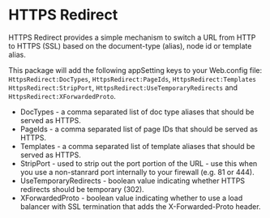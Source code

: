 # HTTPS Redirect

HTTPS Redirect provides a simple mechanism to switch a URL from HTTP to HTTPS (SSL) based on the document-type (alias), node id or template alias.

This package will add the following appSetting keys to your Web.config file: `HttpsRedirect:DocTypes`, `HttpsRedirect:PageIds`, `HttpsRedirect:Templates` `HttpsRedirect:StripPort`, `HttpsRedirect:UseTemporaryRedirects` and `HttpsRedirect:XForwardedProto`.

* DocTypes - a comma separated list of doc type aliases that should be served as HTTPS.
* PageIds - a comma separated list of page IDs that should be served as HTTPS.
* Templates - a comma separated list of template aliases that should be served as HTTPS.
* StripPort - used to strip out the port portion of the URL - use this when you use a non-stanrard port internally to your firewall (e.g. 81 or 444).
* UseTemporaryRedirects - boolean value indicating whether HTTPS redirects should be temporary (302).
* XForwardedProto - boolean value indicating whether to use a load balancer with SSL termination that adds the X-Forwarded-Proto header.
